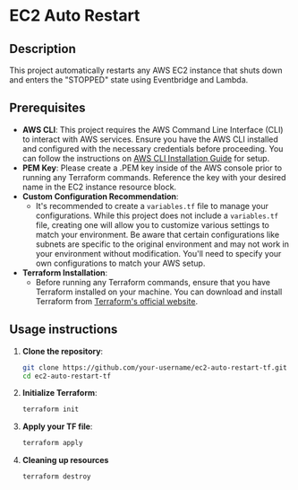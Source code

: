 # EC2 Auto Restart 

## Description

This project automatically restarts any AWS EC2 instance that shuts down and enters the "STOPPED" state using Eventbridge and Lambda.


## Prerequisites

- **AWS CLI**: This project requires the AWS Command Line Interface (CLI) to interact with AWS services. Ensure you have the AWS CLI installed and configured with the necessary credentials before proceeding. You can follow the instructions on [AWS CLI Installation Guide](https://aws.amazon.com/cli/) for setup.
- **PEM Key**: Please create a .PEM key inside of the AWS console prior to running any Terraform commands. Reference the key with your desired name in the EC2 instance resource block.
- **Custom Configuration Recommendation**:
   - It's recommended to create a `variables.tf` file to manage your configurations. While this project does not include a `variables.tf` file, creating one will allow you to customize various settings to match your environment. Be aware that certain configurations like subnets are specific to the original environment and may not work in your environment without modification. You'll need to specify your own configurations to match your AWS setup.
- **Terraform Installation**:
   - Before running any Terraform commands, ensure that you have Terraform installed on your machine. You can download and install Terraform from [Terraform's official website](https://www.terraform.io/downloads.html).



## Usage instructions

1. **Clone the repository**:
   ```bash
   git clone https://github.com/your-username/ec2-auto-restart-tf.git
   cd ec2-auto-restart-tf
2. **Initialize Terraform**:
   ```bash
   terraform init
3. **Apply your TF file**:
   ```bash
   terraform apply
4. **Cleaning up resources**
   ```bash
   terraform destroy

